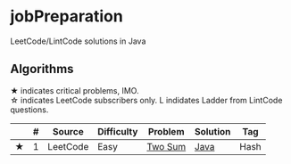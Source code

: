 # jobPreparation
LeetCode/LintCode solutions in Java

## Algorithms

★ indicates critical problems, IMO.  
☆ indicates LeetCode subscribers only.
L indidates Ladder from LintCode questions.

| |#|Source|Difficulty|Problem|Solution|Tag| 
|-|-|-|----------|-------|--------|---|
|★|1|LeetCode|Easy|[Two Sum](https://leetcode.com/problems/two-sum/)|[Java](./algorithms/TwoSum.java)|Hash|
